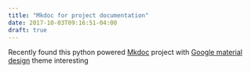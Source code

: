 ```yaml
---
title: "Mkdoc for project documentation"
date: 2017-10-03T09:16:51-04:00
draft: true
---
```


Recently found this python powered [Mkdoc](http://www.mkdocs.org/) project with [Google material design](https://github.com/squidfunk/mkdocs-material) theme interesting